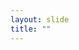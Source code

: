 ```yaml
---
layout: slide
title: ""
---
```


<section data-background-image="assets/images/Slide46.png" data-background-size="90%" data-background-position="center"></section>
